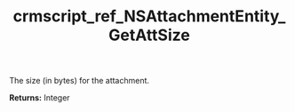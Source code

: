 ﻿---
title: crmscript_ref_NSAttachmentEntity_GetAttSize
description: Integer NSAttachmentEntity.GetAttSize()
intellisense: NSAttachmentEntity.GetAttSize
keywords: NSAttachmentEntity, GetAttSize
so.topic: reference
---

The size (in bytes) for the attachment.

**Returns:** Integer


